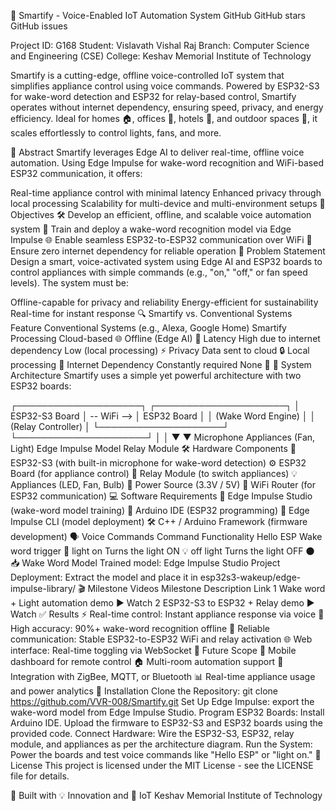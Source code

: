 🌟 Smartify - Voice-Enabled IoT Automation System
GitHub GitHub stars GitHub issues

Project ID: G168
Student: Vislavath Vishal Raj
Branch: Computer Science and Engineering (CSE)
College: Keshav Memorial Institute of Technology

Smartify is a cutting-edge, offline voice-controlled IoT system that simplifies appliance control using voice commands. Powered by ESP32-S3 for wake-word detection and ESP32 for relay-based control, Smartify operates without internet dependency, ensuring speed, privacy, and energy efficiency. Ideal for homes 🏠, offices 🏢, hotels 🏨, and outdoor spaces 🌳, it scales effortlessly to control lights, fans, and more.

📝 Abstract
Smartify leverages Edge AI to deliver real-time, offline voice automation. Using Edge Impulse for wake-word recognition and WiFi-based ESP32 communication, it offers:

Real-time appliance control with minimal latency
Enhanced privacy through local processing
Scalability for multi-device and multi-environment setups
🎯 Objectives
🛠️ Develop an efficient, offline, and scalable voice automation system
🧠 Train and deploy a wake-word recognition model via Edge Impulse
🌐 Enable seamless ESP32-to-ESP32 communication over WiFi
🔌 Ensure zero internet dependency for reliable operation
🧠 Problem Statement
Design a smart, voice-activated system using Edge AI and ESP32 boards to control appliances with simple commands (e.g., "on," "off," or fan speed levels). The system must be:

Offline-capable for privacy and reliability
Energy-efficient for sustainability
Real-time for instant response
🔍 Smartify vs. Conventional Systems
Feature	Conventional Systems (e.g., Alexa, Google Home)	Smartify
Processing	Cloud-based 🌐	Offline (Edge AI) 🧠
Latency	High due to internet dependency	Low (local processing) ⚡
Privacy	Data sent to cloud 🔒	Local processing 🔐
Internet Dependency	Constantly required	None 🚫
🧱 System Architecture
Smartify uses a simple yet powerful architecture with two ESP32 boards:

┌────────────────────┐             ┌─────────────────────┐
│   ESP32-S3 Board   │ -- WiFi --> │     ESP32 Board     │
│ (Wake Word Engine) │             │ (Relay Controller)  │
└────────────────────┘             └─────────────────────┘
        │                                   │
        ▼                                   ▼
  Microphone                         Appliances (Fan, Light)
Edge Impulse Model                     Relay Module
🛠️ Hardware Components
🎤 ESP32-S3 (with built-in microphone for wake-word detection)
⚙️ ESP32 Board (for appliance control)
🔌 Relay Module (to switch appliances)
💡 Appliances (LED, Fan, Bulb)
🔋 Power Source (3.3V / 5V)
📡 WiFi Router (for ESP32 communication)
💻 Software Requirements
🧠 Edge Impulse Studio (wake-word model training)
💾 Arduino IDE (ESP32 programming)
🚀 Edge Impulse CLI (model deployment)
🛠️ C++ / Arduino Framework (firmware development)
🗣️ Voice Commands
Command	Functionality
Hello ESP	Wake word trigger 🎤
light on	Turns the light ON 💡
off light	Turns the light OFF 🌑
📥 Wake Word Model
Trained model: Edge Impulse Studio Project
Deployment: Extract the model and place it in esp32s3-wakeup/edge-impulse-library/
🎬 Milestone Videos
Milestone	Description	Link
1	Wake word + Light automation demo	▶️ Watch
2	ESP32-S3 to ESP32 + Relay demo	▶️ Watch
✅ Results
⚡ Real-time control: Instant appliance response via voice
🧠 High accuracy: 90%+ wake-word recognition offline
📶 Reliable communication: Stable ESP32-to-ESP32 WiFi and relay activation
🌐 Web interface: Real-time toggling via WebSocket
🔮 Future Scope
📱 Mobile dashboard for remote control
🏠 Multi-room automation support
🔗 Integration with ZigBee, MQTT, or Bluetooth
📊 Real-time appliance usage and power analytics
🚀 Installation
Clone the Repository:
git clone https://github.com/VVR-008/Smartify.git
Set Up Edge Impulse:
export the wake-word model from Edge Impulse Studio.
Program ESP32 Boards:
Install Arduino IDE.
Upload the firmware to ESP32-S3 and ESP32 boards using the provided code.
Connect Hardware:
Wire the ESP32-S3, ESP32, relay module, and appliances as per the architecture diagram.
Run the System:
Power the boards and test voice commands like "Hello ESP" or "light on."
📜 License
This project is licensed under the MIT License - see the LICENSE file for details.

🚀 Built with 💡 Innovation and 🔌 IoT
Keshav Memorial Institute of Technology
